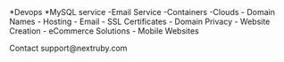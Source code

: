 <body>
*Devops
*MySQL service
-Email Service
-Containers
-Clouds
- Domain Names
- Hosting
- Email
- SSL Certificates
- Domain Privacy
- Website Creation
- eCommerce Solutions
- Mobile Websites
<p/>
  Contact support@nextruby.com
</body>
